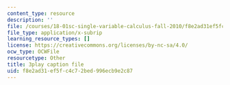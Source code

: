 ```yaml
---
content_type: resource
description: ''
file: /courses/18-01sc-single-variable-calculus-fall-2010/f8e2ad31ef5fc4c72bed996ecb9e2c87_--lPz7VFnKI.srt
file_type: application/x-subrip
learning_resource_types: []
license: https://creativecommons.org/licenses/by-nc-sa/4.0/
ocw_type: OCWFile
resourcetype: Other
title: 3play caption file
uid: f8e2ad31-ef5f-c4c7-2bed-996ecb9e2c87
---
```

